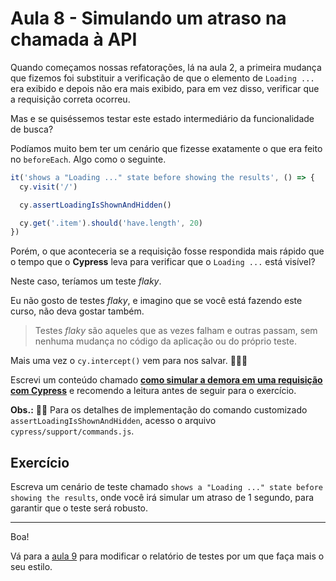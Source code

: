 # Aula 8 - Simulando um atraso na chamada à API

Quando começamos nossas refatorações, lá na aula 2, a primeira mudança que fizemos foi substituir a verificação de que o elemento de `Loading ...` era exibido e depois não era mais exibido, para em vez disso, verificar que a requisição correta ocorreu.

Mas e se quiséssemos testar este estado intermediário da funcionalidade de busca?

Podíamos muito bem ter um cenário que fizesse exatamente o que era feito no `beforeEach`. Algo como o seguinte.

```js
it('shows a "Loading ..." state before showing the results', () => {
  cy.visit('/')

  cy.assertLoadingIsShownAndHidden()

  cy.get('.item').should('have.length', 20)
})
```

Porém, o que aconteceria se a requisição fosse respondida mais rápido que o tempo que o **Cypress** leva para verificar que o `Loading ...` está visível?

Neste caso, teríamos um teste _flaky_.

Eu não gosto de testes _flaky_, e imagino que se você está fazendo este curso, não deva gostar também.

> Testes _flaky_ são aqueles que as vezes falham e outras passam, sem nenhuma mudança no código da aplicação ou do próprio teste.

Mais uma vez o `cy.intercept()` vem para nos salvar. 🦸🏿‍♂️

Escrevi um conteúdo chamado [**como simular a demora em uma requisição com Cypress**](https://talkingabouttesting.com/2021/02/26/como-simular-a-demora-em-uma-requisicao-com-cypress/) e recomendo a leitura antes de seguir para o exercício.

**Obs.:** 🧙‍♂️ Para os detalhes de implementação do comando customizado `assertLoadingIsShownAndHidden`, acesso o arquivo `cypress/support/commands.js`.

## Exercício

Escreva um cenário de teste chamado `shows a "Loading ..." state before showing the results`, onde você irá simular um atraso de 1 segundo, para garantir que o teste será robusto.

___

Boa!

Vá para a [aula 9](./09.md) para modificar o relatório de testes por um que faça mais o seu estilo.
